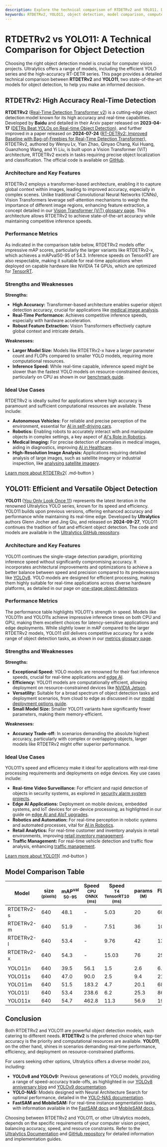 ```yaml
---
description: Explore the technical comparison of RTDETRv2 and YOLO11. Discover strengths, weaknesses, and ideal use cases to choose the best detection model.
keywords: RTDETRv2, YOLO11, object detection, model comparison, computer vision, real-time detection, accuracy, performance metrics, Ultralytics
---
```


# RTDETRv2 vs YOLO11: A Technical Comparison for Object Detection

Choosing the right object detection model is crucial for computer vision projects. Ultralytics offers a range of models, including the efficient YOLO series and the high-accuracy RT-DETR series. This page provides a detailed technical comparison between **RTDETRv2** and **YOLO11**, two state-of-the-art models for object detection, to help you make an informed decision.

<script async src="https://cdn.jsdelivr.net/npm/chart.js"></script>
<script defer src="../../javascript/benchmark.js"></script>

<canvas id="modelComparisonChart" width="1024" height="400" active-models='["RTDETRv2", "YOLO11"]'></canvas>

## RTDETRv2: High Accuracy Real-Time Detection

**RTDETRv2** ([Real-Time Detection Transformer v2](https://github.com/lyuwenyu/RT-DETR/tree/main/rtdetrv2_pytorch#readme)) is a cutting-edge object detection model known for its high accuracy and real-time capabilities. Developed by **Baidu** and detailed in their Arxiv paper released on **2023-04-17** ([DETRs Beat YOLOs on Real-time Object Detection](https://arxiv.org/abs/2304.08069)), and further improved in a paper released on **2024-07-24** ([RT-DETRv2: Improved Baseline with Bag-of-Freebies for Real-Time Detection Transformer](https://arxiv.org/abs/2407.17140)), RTDETRv2, authored by Wenyu Lv, Yian Zhao, Qinyao Chang, Kui Huang, Guanzhong Wang, and Yi Liu, is built upon a Vision Transformer (ViT) architecture, RTDETRv2 excels in tasks requiring precise object localization and classification. The official code is available on [GitHub](https://github.com/lyuwenyu/RT-DETR/tree/main/rtdetrv2_pytorch).

### Architecture and Key Features

RTDETRv2 employs a transformer-based architecture, enabling it to capture global context within images, leading to improved accuracy, especially in complex scenes. Unlike traditional Convolutional Neural Networks (CNNs), Vision Transformers leverage self-attention mechanisms to weigh the importance of different image regions, enhancing feature extraction, a concept detailed in our [Vision Transformer (ViT) glossary page](https://www.ultralytics.com/glossary/vision-transformer-vit). This architecture allows RTDETRv2 to achieve state-of-the-art accuracy while maintaining competitive inference speeds.

### Performance Metrics

As indicated in the comparison table below, RTDETRv2 models offer impressive mAP scores, particularly the larger variants like RTDETRv2-x, which achieves a mAPval50-95 of 54.3. Inference speeds on TensorRT are also respectable, making it suitable for real-time applications when deployed on capable hardware like NVIDIA T4 GPUs, which are optimized for [TensorRT](https://www.ultralytics.com/glossary/tensorrt).

### Strengths and Weaknesses

**Strengths:**

- **High Accuracy:** Transformer-based architecture enables superior object detection accuracy, crucial for applications like [medical image analysis](https://www.ultralytics.com/glossary/medical-image-analysis).
- **Real-Time Performance:** Achieves competitive inference speeds, especially with hardware acceleration.
- **Robust Feature Extraction:** Vision Transformers effectively capture global context and intricate details.

**Weaknesses:**

- **Larger Model Size:** Models like RTDETRv2-x have a larger parameter count and FLOPs compared to smaller YOLO models, requiring more computational resources.
- **Inference Speed:** While real-time capable, inference speed might be slower than the fastest YOLO models on resource-constrained devices, particularly on CPU as shown in our [benchmark guide](https://docs.ultralytics.com/modes/benchmark/).

### Ideal Use Cases

RTDETRv2 is ideally suited for applications where high accuracy is paramount and sufficient computational resources are available. These include:

- **Autonomous Vehicles:** For reliable and precise perception of the environment, essential for [AI in self-driving cars](https://www.ultralytics.com/solutions/ai-in-self-driving).
- **Robotics:** Enabling robots to accurately interact with and manipulate objects in complex settings, a key aspect of [AI's Role in Robotics](https://www.ultralytics.com/blog/from-algorithms-to-automation-ais-role-in-robotics).
- **Medical Imaging:** For precise detection of anomalies in medical images, aiding in diagnostics, improving [AI in Healthcare](https://www.ultralytics.com/solutions/ai-in-healthcare).
- **High-Resolution Image Analysis:** Applications requiring detailed analysis of large images, such as satellite imagery or industrial inspection, like [analysing satellite imagery](https://www.ultralytics.com/blog/using-computer-vision-to-analyse-satellite-imagery).

[Learn more about RTDETRv2](https://docs.ultralytics.com/models/rtdetr/){ .md-button }

## YOLO11: Efficient and Versatile Object Detection

**YOLO11** ([You Only Look Once 11](https://docs.ultralytics.com/models/yolo11/)) represents the latest iteration in the renowned Ultralytics YOLO series, known for its speed and efficiency. YOLO11 builds upon previous versions, offering enhanced accuracy and performance while maintaining its real-time edge. Developed by **Ultralytics** authors Glenn Jocher and Jing Qiu, and released on **2024-09-27**, YOLO11 continues the tradition of fast and efficient object detection. The code and models are available in the [Ultralytics GitHub repository](https://github.com/ultralytics/ultralytics).

### Architecture and Key Features

YOLO11 continues the single-stage detection paradigm, prioritizing inference speed without significantly compromising accuracy. It incorporates architectural improvements and optimizations to achieve a better balance between speed and precision compared to its predecessors like [YOLOv8](https://docs.ultralytics.com/models/yolov8/). YOLO models are designed for efficient processing, making them highly suitable for real-time applications across diverse hardware platforms, as detailed in our page on [one-stage object detectors](https://www.ultralytics.com/glossary/one-stage-object-detectors).

### Performance Metrics

The performance table highlights YOLO11's strength in speed. Models like YOLO11n and YOLO11s achieve impressive inference times on both CPU and GPU, making them excellent choices for latency-sensitive applications and edge deployments. While slightly lower in mAP compared to the larger RTDETRv2 models, YOLO11 still delivers competitive accuracy for a wide range of object detection tasks, as shown in our [metrics glossary page](https://www.ultralytics.com/glossary/mean-average-precision-map).

### Strengths and Weaknesses

**Strengths:**

- **Exceptional Speed:** YOLO models are renowned for their fast inference speeds, crucial for real-time applications and [edge AI](https://www.ultralytics.com/glossary/edge-ai).
- **Efficiency:** YOLO11 models are computationally efficient, allowing deployment on resource-constrained devices like [NVIDIA Jetson](https://docs.ultralytics.com/guides/nvidia-jetson/).
- **Versatility:** Suitable for a broad spectrum of object detection tasks and deployment scenarios, from cloud to edge as discussed in our [model deployment options guide](https://docs.ultralytics.com/guides/model-deployment-options/).
- **Small Model Size:** Smaller YOLO11 variants have significantly fewer parameters, making them memory-efficient.

**Weaknesses:**

- **Accuracy Trade-off:** In scenarios demanding the absolute highest accuracy, particularly with complex or overlapping objects, larger models like RTDETRv2 might offer superior performance.

### Ideal Use Cases

YOLO11's speed and efficiency make it ideal for applications with real-time processing requirements and deployments on edge devices. Key use cases include:

- **Real-time Video Surveillance:** For efficient and rapid detection of objects in security systems, as explored in [security alarm system projects](https://www.ultralytics.com/blog/security-alarm-system-projects-with-ultralytics-yolov8).
- **Edge AI Applications:** Deployment on mobile devices, embedded systems, and IoT devices for on-device processing, as highlighted in our guide on [edge AI and AIoT upgrades](https://www.ultralytics.com/blog/edge-ai-and-aiot-upgrade-any-camera-with-ultralytics-yolov8-in-a-no-code-way).
- **Robotics and Automation:** For real-time perception in robotic systems and automated processes, vital for [AI in Robotics](https://www.ultralytics.com/glossary/robotics).
- **Retail Analytics:** For real-time customer and inventory analysis in retail environments, improving [retail inventory management](https://www.ultralytics.com/blog/ai-for-smarter-retail-inventory-management).
- **Traffic Management:** For real-time vehicle detection and traffic flow analysis, enhancing [traffic management](https://www.ultralytics.com/blog/optimizingtraffic-management-with-ultralytics-yolo11).

[Learn more about YOLO11](https://docs.ultralytics.com/models/yolo11/){ .md-button }

## Model Comparison Table

| Model      | size<br><sup>(pixels) | mAP<sup>val<br>50-95 | Speed<br><sup>CPU ONNX<br>(ms) | Speed<br><sup>T4 TensorRT10<br>(ms) | params<br><sup>(M) | FLOPs<br><sup>(B) |
| ---------- | --------------------- | -------------------- | ------------------------------ | ----------------------------------- | ------------------ | ----------------- |
| RTDETRv2-s | 640                   | 48.1                 | -                              | 5.03                                | 20                 | 60                |
| RTDETRv2-m | 640                   | 51.9                 | -                              | 7.51                                | 36                 | 100               |
| RTDETRv2-l | 640                   | 53.4                 | -                              | 9.76                                | 42                 | 136               |
| RTDETRv2-x | 640                   | 54.3                 | -                              | 15.03                               | 76                 | 259               |
|            |                       |                      |                                |                                     |                    |                   |
| YOLO11n    | 640                   | 39.5                 | 56.1                           | 1.5                                 | 2.6                | 6.5               |
| YOLO11s    | 640                   | 47.0                 | 90.0                           | 2.5                                 | 9.4                | 21.5              |
| YOLO11m    | 640                   | 51.5                 | 183.2                          | 4.7                                 | 20.1               | 68.0              |
| YOLO11l    | 640                   | 53.4                 | 238.6                          | 6.2                                 | 25.3               | 86.9              |
| YOLO11x    | 640                   | 54.7                 | 462.8                          | 11.3                                | 56.9               | 194.9             |

## Conclusion

Both RTDETRv2 and YOLO11 are powerful object detection models, each catering to different needs. **RTDETRv2** is the preferred choice when top-tier accuracy is the priority and computational resources are available. **YOLO11**, on the other hand, shines in scenarios demanding real-time performance, efficiency, and deployment on resource-constrained platforms.

For users seeking other options, Ultralytics offers a diverse model zoo, including:

- **YOLOv8 and YOLOv9:** Previous generations of YOLO models, providing a range of speed-accuracy trade-offs, as highlighted in our [YOLOv8 anniversary blog](https://www.ultralytics.com/blog/ultralytics-yolov8-turns-one-a-year-of-breakthroughs-and-innovations) and [YOLOv9 documentation](https://docs.ultralytics.com/models/yolov9/).
- **YOLO-NAS:** Models designed with Neural Architecture Search for optimal performance, detailed in the [YOLO-NAS documentation](https://docs.ultralytics.com/models/yolo-nas/).
- **FastSAM and MobileSAM:** For real-time instance segmentation tasks, with information available in the [FastSAM docs](https://docs.ultralytics.com/models/fast-sam/) and [MobileSAM docs](https://docs.ultralytics.com/models/mobile-sam/).

Choosing between RTDETRv2 and YOLO11, or other Ultralytics models, depends on the specific requirements of your computer vision project, balancing accuracy, speed, and resource constraints. Refer to the [Ultralytics Documentation](https://docs.ultralytics.com/models/) and [GitHub repository](https://github.com/ultralytics/ultralytics) for detailed information and implementation guides.
